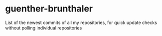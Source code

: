 # guenther-brunthaler
List of the newest commits of all my repositories, for quick update checks without polling individual repositories
